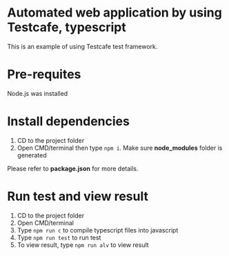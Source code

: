 # Automated web application by using Testcafe, typescript
This is an example of using Testcafe test framework.

# Pre-requites
Node.js was installed

# Install dependencies
1. CD to the project folder
2. Open CMD/terminal then type `npm i`. Make sure **node_modules** folder is generated

Please refer to **package.json** for more details.

# Run test and view result
1. CD to the project folder
2. Open CMD/terminal
3. Type `npm run c` to compile typescript files into javascript
3. Type `npm run test` to run test
4. To view result, type `npm run alv` to view result
